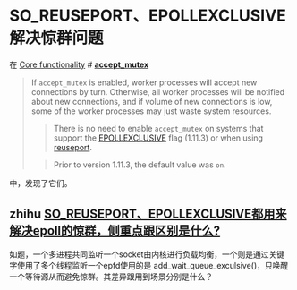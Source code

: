 # SO_REUSEPORT、EPOLLEXCLUSIVE 解决惊群问题

在 [Core functionality](https://nginx.org/en/docs/ngx_core_module.html) # [**accept_mutex**](https://nginx.org/en/docs/ngx_core_module.html#accept_mutex) 

> If `accept_mutex` is enabled, worker processes will accept new connections by turn. Otherwise, all worker processes will be notified about new connections, and if volume of new connections is low, some of the worker processes may just waste system resources.
>
> > There is no need to enable `accept_mutex` on systems that support the [EPOLLEXCLUSIVE](https://nginx.org/en/docs/events.html#epoll) flag (1.11.3) or when using [reuseport](https://nginx.org/en/docs/http/ngx_http_core_module.html#reuseport).
>
> 
>
> > Prior to version 1.11.3, the default value was `on`.

中，发现了它们。

## zhihu [SO_REUSEPORT、EPOLLEXCLUSIVE都用来解决epoll的惊群，侧重点跟区别是什么?](https://www.zhihu.com/question/290390092)

如题，一个多进程共同监听一个socket由内核进行负载均衡，一个则是通过关键字使用了多个线程监听一个epfd使用的是 add_wait_queue_exculsive()，只唤醒一个等待源从而避免惊群。其差异跟用到场景分别是什么？

